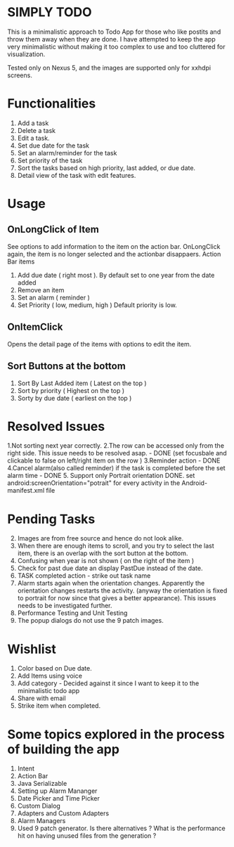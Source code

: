 SIMPLY TODO
===========

This is a minimalistic approach to Todo App for those who like postits and throw them away when they are done. 
I have attempted to keep the app very minimalistic without making it too complex to use and too cluttered for visualization.

Tested only on Nexus 5, and the images are supported only for xxhdpi screens.

Functionalities
===============

1. Add a task
2. Delete a task
3. Edit a task.
4. Set due date for the task
5. Set an alarm/reminder for the task
6. Set priority of the task
7. Sort the tasks based on high priority, last added, or due date.
8. Detail view of the task with edit features.

Usage
=====

OnLongClick of Item
-------------------
 See options to add information to the item on the action bar. OnLongClick again, the item is no longer selected
 and the actionbar disappaers.
 Action Bar items
 1. Add due date ( right most ). By default set to one year from the date added
 2. Remove an item
 3. Set an alarm ( reminder )
 4. Set Priority ( low, medium, high ) Default priority is low.
 
OnItemClick
------------
Opens the detail page of the items with options to edit the item.

Sort Buttons at the bottom
--------------------------
1. Sort By Last Added item ( Latest on the top )
2. Sort by priority ( Highest on the top )
3. Sorty by due date ( earliest on the top )


Resolved Issues
==============
1.Not sorting next year correctly.
2.The row can be accessed only from the right side. This issue needs to be resolved asap. - DONE (set focusbale and clickable to false on left/right 
item on the row )
3.Reminder action - DONE
4.Cancel alarm(also called reminder) if the task is completed before the set alarm time - DONE
5. Support only Portrait orientation DONE. set android:screenOrientation="potrait" for every activity in the Android-manifest.xml file


Pending Tasks
==============

2. Images are from free source and hence do not look alike.
3. When there are enough items to scroll, and you try to select the last item, there is an overlap with the sort button at the bottom.
6. Confusing when year is not shown ( on the right of the  item )
7. Check for past due date an display PastDue instead of the date.
8. TASK completed action - strike out task name
9. Alarm starts again when the orientation changes. Apparently the orientation changes restarts the activity. (anyway the orientation is fixed 
to portrait for now since that gives a better appearance). This issues needs to be investigated further.
10. Performance Testing and Unit Testing
11. The popup dialogs do not use the 9 patch images.


Wishlist
========

1. Color based on Due date.
2. Add Items using voice
3. Add category - Decided against it since I want to keep it to the minimalistic todo app
4. Share with email 
5. Strike item when completed.

Some topics explored in the process of building the app
=======================================================

1. Intent
2. Action Bar
3. Java Serializable
4. Setting up Alarm Mananger
6. Date Picker and Time Picker
7. Custom Dialog
8. Adapters and Custom Adapters
9. Alarm Managers
10. Used 9 patch generator. Is there alternatives ? What is the performance hit on having unused files from the generation ?

